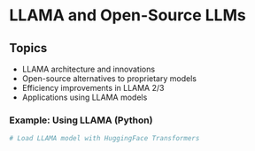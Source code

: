 # LLAMA and Open-Source LLMs

## Topics
- LLAMA architecture and innovations
- Open-source alternatives to proprietary models
- Efficiency improvements in LLAMA 2/3
- Applications using LLAMA models

### Example: Using LLAMA (Python)
```python
# Load LLAMA model with HuggingFace Transformers
```
